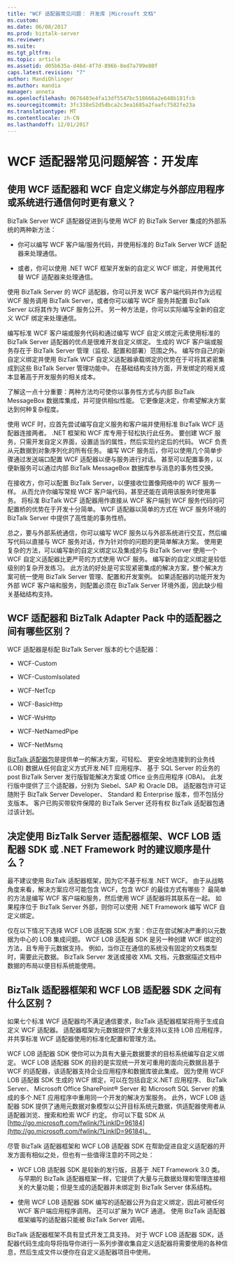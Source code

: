 ```yaml
---
title: "WCF 适配器常见问题： 开发库 |Microsoft 文档"
ms.custom: 
ms.date: 06/08/2017
ms.prod: biztalk-server
ms.reviewer: 
ms.suite: 
ms.tgt_pltfrm: 
ms.topic: article
ms.assetid: d05b635a-d46d-4f7d-896b-8ed7a799e80f
caps.latest.revision: "7"
author: MandiOhlinger
ms.author: mandia
manager: anneta
ms.openlocfilehash: 0676403e4fa13df5547bc518666a2e648b181fcb
ms.sourcegitcommit: 3fc338e52d5dbca2c3ea1685a2faafc7582fe23a
ms.translationtype: MT
ms.contentlocale: zh-CN
ms.lasthandoff: 12/01/2017
---
```

# <a name="wcf-adapter-faq-development-libraries"></a>WCF 适配器常见问题解答：开发库
## <a name="when-does-it-make-more-sense-to-use-the-wcf-adapters-vs-a-wcf-custom-binding-to-communicate-with-an-external-application-or-system"></a>使用 WCF 适配器和 WCF 自定义绑定与外部应用程序或系统进行通信何时更有意义？  
 BizTalk Server WCF 适配器促进到与使用 WCF 的 BizTalk Server 集成的外部系统的两种新方法：  
  
-   你可以编写 WCF 客户端/服务代码，并使用标准的 BizTalk Server WCF 适配器来处理通信。  
  
-   或者，你可以使用 .NET WCF 框架开发新的自定义 WCF 绑定，并使用其代替 WCF 适配器来处理通信。  
  
 使用 BizTalk Server 的 WCF 适配器，你可以开发 WCF 客户端代码并作为远程 WCF 服务调用 BizTalk Server，或者你可以编写 WCF 服务并配置 BizTalk Server 以将其作为 WCF 服务公开。 另一种方法是，你可以实际编写全新的自定义 WCF 绑定来处理通信。  
  
 编写标准 WCF 客户端或服务代码和通过编写 WCF 自定义绑定元素使用标准的 BizTalk Server 适配器的优点是很难开发自定义绑定。 生成的 WCF 客户端或服务存在于 BizTalk Server 管理（监视、配置和部署）范围之外。 编写你自己的新自定义绑定并使用 BizTalk WCF 自定义适配器承载绑定的优势在于可将其紧密集成到这些 BizTalk Server 管理功能中。 在基础结构支持方面，开发绑定的相关成本显著高于开发服务的相关成本。  
  
 了解这一点十分重要：两种方法均可使你以事务性方式与内部 BizTalk MessageBox 数据库集成，并可提供相似性能。 它更像是决定，你希望解决方案达到何种复杂程度。  
  
 使用 WCF 时，应首先尝试编写自定义服务和客户端并使用标准 BizTalk WCF 适配器连接两者。 .NET 框架和 WCF 库专用于轻松执行此任务。 要创建 WCF 服务，只需开发自定义界面，设置适当的属性，然后实现约定后的代码。 WCF 负责从元数据到对象序列化的所有任务。 编写 WCF 服务后，你可以使用几个简单步骤通过发送端口配置 WCF 适配器以便与服务进行对话。 甚至可以配置事务，以便新服务可以通过内部 BizTalk MessageBox 数据库参与消息的事务性交换。  
  
 在接收方，你可以配置 BizTalk Server，以便接收位置像网络中的 WCF 服务一样。 从而允许你编写常规 WCF 客户端代码，甚至还能在调用该服务时使用事务。 将标准 BizTalk WCF 适配器用作直接从 WCF 客户端到 WCF 服务代码的可配置桥的优势在于开发十分简单。 WCF 适配器以简单的方式在 WCF 服务环境的 BizTalk Server 中提供了高性能的事务性桥。  
  
 总之，要与外部系统通信，你可以编写 WCF 服务以与外部系统进行交互，然后编写代码以直接与 WCF 服务对话，作为针对你的问题的更简单解决方案。 使用更复杂的方法，可以编写新的自定义绑定以及集成的与 BizTalk Server 使用一个 WCF 自定义适配器比更严苛的方式使用 WCF 服务。 编写新的自定义绑定是较低级别的复杂开发练习。 此方法的好处是可实现紧密集成的解决方案，整个解决方案可统一使用 BizTalk Server 管理、配置和开发案例。 如果适配器的功能开发为外部 WCF 客户端和服务，则配置必须在 BizTalk Server 环境外面，因此缺少相关基础结构支持。  
  
## <a name="what-are-the-differences-between-the-wcf-adapters-and-the-adapters-in-the-biztalk-adapter-pack"></a>WCF 适配器和 BizTalk Adapter Pack 中的适配器之间有哪些区别？  
 WCF 适配器是标配 BizTalk Server 版本的七个适配器：  
  
-   WCF-Custom  
  
-   WCF-CustomIsolated  
  
-   WCF-NetTcp  
  
-   WCF-BasicHttp  
  
-   WCF-WsHttp  
  
-   WCF-NetNamedPipe  
  
-   WCF-NetMsmq  
  
 [BizTalk 适配器包](http://www.microsoft.com/biztalk/en/us/adapter-pack.aspx)是提供单一的解决方案，可轻松、 更安全地连接到的业务线 (LOB) 数据从任何自定义方式开发.NET 应用程序、 基于 SQL Server 的业务的 post BizTalk Server 发行版智能解决方案或 Office 业务应用程序 (OBA)。 此发行版中提供了三个适配器，分别为 Siebel、SAP 和 Oracle DB。 适配器包许可证随附于 BizTalk Server Developer、 Standard 和 Enterprise 版本，但不包括分支版本。 客户已购买带软件保障的 BizTalk Server 还将有权 BizTalk 适配器包通过该计划。  
  
## <a name="what-is-the-recommended-order-for-deciding-to-use-the-biztalk-server-adapter-framework-the-wcf-lob-adapter-sdk-or-the-net-framework"></a>决定使用 BizTalk Server 适配器框架、WCF LOB 适配器 SDK 或 .NET Framework 时的建议顺序是什么？  
 最不建议使用 BizTalk 适配器框架，因为它不基于标准 .NET WCF。 由于从战略角度来看，解决方案应尽可能包含 WCF，包含 WCF 的最佳方式有哪些？ 最简单的方法是编写 WCF 客户端和服务，然后使用 WCF 适配器将其联系在一起。 如果程序位于 BizTalk Server 外部，则你可以使用 .NET Framework 编写 WCF 自定义绑定。  
  
 仅在以下情况下选择 WCF LOB 适配器 SDK 方案：你正在尝试解决严重的以元数据为中心的 LOB 集成问题。 WCF LOB 适配器 SDK 是另一种创建 WCF 绑定的方法，且专用于元数据支持。 例如，当你正在通信的系统没有固定的文档类型时，需要此元数据。 BizTalk Server 发送或接收 XML 文档，元数据描述文档中数据的布局以便目标系统能使用。  
  
## <a name="what-are-the-differences-between-the-biztalk-adapter-framework-and-the-wcf-lob-adapter-sdk"></a>BizTalk 适配器框架和 WCF LOB 适配器 SDK 之间有什么区别？  
 如果七个标准 WCF 适配器均不满足通信要求，BizTalk 适配器框架将用于生成自定义 WCF 适配器。 适配器框架为元数据提供了大量支持以支持 LOB 应用程序，并共享标准 WCF 适配器使用的标准化配置和管理方法。  
  
 WCF LOB 适配器 SDK 使你可以为具有大量元数据要求的目标系统编写自定义绑定。 WCF LOB 适配器 SDK 的目的是实现统一开发可重用的面向元数据且基于 WCF 的适配器，该适配器支持企业应用程序和数据库彼此集成。 因为使用 WCF LOB 适配器 SDK 生成的 WCF 绑定，可以在包括自定义.NET 应用程序、 BizTalk Server、 Microsoft Office SharePoint® Server 和 Microsoft SQL Server 的集成的多个.NET 应用程序中重用同一个开发的解决方案服务。 此外，WCF LOB 适配器 SDK 提供了通用元数据对象模型以公开目标系统元数据，供适配器使用者从适配器浏览、搜索和检索 WCF 约定。 你可以下载 SDK 从[http://go.microsoft.com/fwlink/?LinkID=96184](http://go.microsoft.com/fwlink/?LinkID=96184)。  
  
 尽管 BizTalk 适配器框架和 WCF LOB 适配器 SDK 在帮助促进自定义适配器的开发方面有相似之处，但也有一些值得注意的不同之处：  
  
-   WCF LOB 适配器 SDK 是较新的发行版，且基于 .NET Framework 3.0 类。 与早期的 BizTalk 适配器框架一样，它提供了大量与元数据处理和管理连接相关的大量功能；但是生成的适配器并未绑定到 BizTalk Server 体系结构。  
  
-   使用 WCF LOB 适配器 SDK 编写的适配器公开为自定义绑定，因此可被任何 WCF 客户端应用程序调用。 还可以扩展为 WCF 通道。 使用 BizTalk 适配器框架编写的适配器只能被 BizTalk Server 调用。  
  
 BizTalk 适配器框架不具有显式开发工具支持。 对于 WCF LOB 适配器 SDK，适配器代码生成向导将指导你进行一系列步骤收集自定义适配器将需要使用的各种信息，然后生成文件以便你在自定义适配器项目中使用。